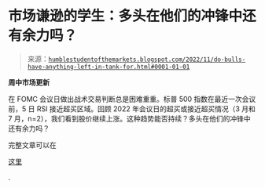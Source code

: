 <!--yml

类别：未分类

日期：2024-05-18 01:37:14

-->

# 市场谦逊的学生：多头在他们的冲锋中还有余力吗？

> 来源：[`humblestudentofthemarkets.blogspot.com/2022/11/do-bulls-have-anything-left-in-tank-for.html#0001-01-01`](https://humblestudentofthemarkets.blogspot.com/2022/11/do-bulls-have-anything-left-in-tank-for.html#0001-01-01)

**周中市场更新**

在 FOMC 会议日做出战术交易判断总是困难重重。标普 500 指数在最近一次会议前，5 日 RSI 接近超买区域。回顾 2022 年会议日的超买或接近超买情况（3 月和 7 月，n=2），我们看到股价继续上涨。这种趋势能否持续？多头在他们的冲锋中还有余力吗？

完整文章可以在

[这里](https://humblestudentofthemarkets.com/2022/11/02/do-the-bulls-have-anything-left-in-the-tank-for-their-charge/)

.
